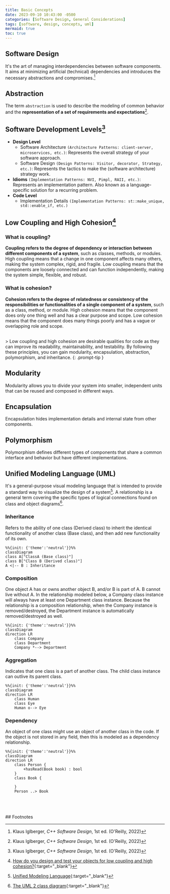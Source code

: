 ```yaml
---
title: Basic Concepts
date: 2023-09-10 10:43:00 -0500
categories: [Software Design, General Considerations]
tags: [software, design, concepts, uml]
mermaid: true
toc: true
---
```


## Software Design

It's the art of managing interdependencies between software components. It aims at minimizing artificial (technical) dependencies and introduces the necessary abstractions and compromises.[^footnote]

## Abstraction

The term `abstraction` is used to describe the modeling of common behavior and the **representation of a set of requirements and expectations**[^footnote].    

## Software Development Levels[^footnote]

- **Design Level**
  - Software Architecture `(Architecture Patterns: client-server, microservices, etc.)`: Represents the overall strategy of your software approach.
  - Software Design `(Design Patterns: Visitor, decorator, Strategy, etc.)`: Represents the tactics to make the (software architecture) strategy work. 
- **Idioms** `(Implementation Patterns: NVI, Pimpl, RAII, etc.)`: Represents an implementation pattern. Also known as a language-specific solution for a recurring problem.
- **Code Level**
  - Implementation Details `(Implementation Patterns: st::make_unique, std::enable_if, etc.)`

## Low Coupling and High Cohesion[^fn-nth-5]

### What is coupling?
**Coupling refers to the degree of dependency or interaction between different components of a system**, such as classes, methods, or modules. High coupling means that a change in one component affects many others, making the system complex, rigid, and fragile. Low coupling means that the components are loosely connected and can function independently, making the system simple, flexible, and robust.

### What is cohesion?
**Cohesion refers to the degree of relatedness or consistency of the responsibilities or functionalities of a single component of a system**, such as a class, method, or module. High cohesion means that the component does only one thing well and has a clear purpose and scope. Low cohesion means that the component does many things poorly and has a vague or overlapping role and scope.

<br/>
> Low coupling and high cohesion are desirable qualities for code as they can improve its readability, maintainability, and testability. By following these principles, you can gain modularity, encapsulation, abstraction, polymorphism, and inheritance.
{: .prompt-tip }

## Modularity
Modularity allows you to divide your system into smaller, independent units that can be reused and composed in different ways. 

## Encapsulation
Encapsulation hides implementation details and internal state from other components. 

## Polymorphism 
Polymorphism defines different types of components that share a common interface and behavior but have different implementations.

## Unified Modeling Language (UML)
It's a general-purpose visual modeling language that is intended to provide a standard way to visualize the design of a system[^fn-nth-2]. A relationship is a general term covering the specific types of logical connections found on class and object diagrams[^fn-nth-3].

### Inheritance
Refers to the ability of one class (Derived class) to inherit the identical functionality of another class (Base class), and then add new functionality of its own.

```mermaid
%%{init: {'theme':'neutral'}}%%
classDiagram
class A["ClassA (Base class)"] 
class B["Class B (Derived class)"]
A <|-- B : Inheritance
```

### Composition

One object A has or owns another object B, and/or B is part of A. B cannot live without A. In the relationship modeled below, a Company class instance will always have at least one Department class instance. Because the relationship is a composition relationship, when the Company instance is removed/destroyed, the Department instance is automatically removed/destroyed as well.

```mermaid
%%{init: {'theme':'neutral'}}%%
classDiagram
direction LR
    class Company
    class Department
    Company *--> Department
```

### Aggregation

Indicates that one class is a part of another class. The child class instance can outlive its parent class. 


```mermaid
%%{init: {'theme':'neutral'}}%%
classDiagram
direction LR
    class Human
    class Eye
    Human o--> Eye 
```

### Dependency

An object of one class might use an object of another class in the code. If the object is not stored in any field, then this is modeled as a dependency relationship.

```mermaid
%%{init: {'theme':'neutral'}}%%
classDiagram
direction LR
    class Person {
        +hasRead(Book book) : bool
    }
    class Book {

    }
    Person ..> Book
```
<br />
<br />
<br />
## Footnotes

[^footnote]: Klaus Iglberger, *C++ Software Design*, 1st ed. (O'Reilly, 2022)  
[^fn-nth-2]: [Unified Modeling Language](https://en.wikipedia.org/wiki/Unified_Modeling_Language){:target="_blank"}
[^fn-nth-3]: [The UML 2 class diagram](https://developer.ibm.com/articles/the-class-diagram/){:target="_blank"}
[^fn-nth-5]: [How do you design and test your objects for low coupling and high cohesion?](https://www.linkedin.com/advice/0/how-do-you-design-test-your-objects-low-coupling){:target="_blank"}

